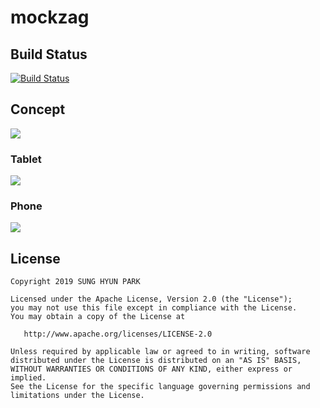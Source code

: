 # mockzag


## Build Status
[![Build Status](https://app.bitrise.io/app/c9215d92b7adf50c/status.svg?token=gq6FTSgGMFnQyXXpKPoxGA&branch=master)](https://app.bitrise.io/app/c9215d92b7adf50c)
## Concept
<img src="https://github.com/ykc415/zigzag_challenge/blob/master/art/arch.png" />


### Tablet
<img src="https://github.com/ykc415/zigzag_challenge/blob/master/art/1.png" />

### Phone

<img src="https://github.com/ykc415/zigzag_challenge/blob/master/art/2.png" />



License
-------

    Copyright 2019 SUNG HYUN PARK
    
    Licensed under the Apache License, Version 2.0 (the "License");
    you may not use this file except in compliance with the License.
    You may obtain a copy of the License at
    
       http://www.apache.org/licenses/LICENSE-2.0
    
    Unless required by applicable law or agreed to in writing, software
    distributed under the License is distributed on an "AS IS" BASIS,
    WITHOUT WARRANTIES OR CONDITIONS OF ANY KIND, either express or implied.
    See the License for the specific language governing permissions and
    limitations under the License.

